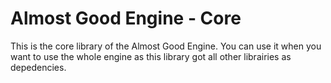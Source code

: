 # Almost Good Engine - Core

This is the core library of the Almost Good Engine.
You can use it when you want to use the whole engine as this library got all other librairies as depedencies.